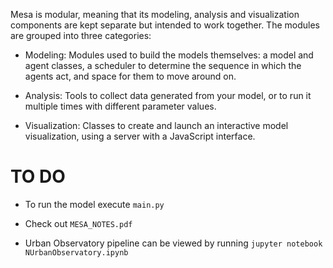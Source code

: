 Mesa is modular, meaning that its modeling, analysis and visualization components are kept separate but intended to work together. The modules are grouped into three categories:


- Modeling: Modules used to build the models themselves: a model and agent classes, a scheduler to determine the sequence in which the agents act, and space for them to move around on.


- Analysis: Tools to collect data generated from your model, or to run it multiple times with different parameter values.


- Visualization: Classes to create and launch an interactive model visualization, using a server with a JavaScript interface.

# TO DO
- To run the model execute `main.py`


- Check out `MESA_NOTES.pdf`


- Urban Observatory pipeline can be viewed by running `jupyter notebook NUrbanObservatory.ipynb`
